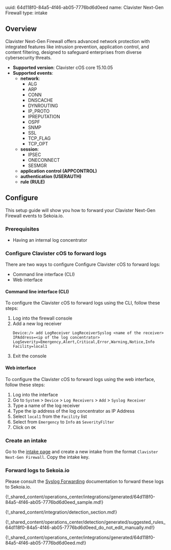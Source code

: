 uuid: 64d118f0-84a5-4f46-ab05-7776bd6d0eed
name: Clavister Next-Gen Firewall
type: intake

## Overview

Clavister Next-Gen Firewall offers advanced network protection with integrated features like intrusion prevention, application control, and content filtering, designed to safeguard enterprises from diverse cybersecurity threats.

- **Supported version**: Clavister cOS core 15.10.05
- **Supported events**:
  - **network**:
    - ALG
    - ARP
    - CONN
    - DNSCACHE
    - DYNROUTING
    - IP_PROTO
    - IPREPUTATION
    - OSPF
    - SNMP
    - SSL
    - TCP_FLAG
    - TCP_OPT
  - **session**:
    - IPSEC
    - ONECONNECT
    - SESMGR
  - **application control (APPCONTROL)**
  - **authentication (USERAUTH)**
  - **rule (RULE)**


## Configure

This setup guide will show you how to forward your Clavister Next-Gen Firewall events to Sekoia.io.

### Prerequisites

- Having an internal log concentrator

### Configure Clavister cOS to forward logs

There are two ways to configure Configure Clavister cOS to forward logs:

- Command line interface (CLI)
- Web interface

#### Command line interface (CLI)

To configure the Clavister cOS to forward logs using the CLI, follow these steps:

1. Log into the firewall console
2. Add a new log receiver
    ```shell
    Device:/> add LogReceiver LogReceiverSyslog <name of the receiver> IPAddress=<ip of the log concentrator> LogSeverity=Emergency,Alert,Critical,Error,Warning,Notice,Info Facility=local1
    ```
3. Exit the console

#### Web interface

To configure the Clavister cOS to forward logs using the web interface, follow these steps:

1. Log into the interface
2. Go to `System` > `Device` > `Log Receivers` > `Add` > `Syslog Receiver`
3. Type a name of the log receiver
4. Type the ip address of the log concentrator as IP Address
5. Select `local1` from the `Facility` list
6. Select from `Emergency` to `Info` as `SeverityFilter`
7. Click on `OK`

### Create an intake

Go to the [intake page](https://app.sekoia.io/operations/intakes) and create a new intake from the format `Clavister Next-Gen Firewall`. Copy the intake key.

### Forward logs to Sekoia.io

Please consult the [Syslog Forwarding](../../../ingestion_methods/sekoiaio_forwarder/) documentation to forward these logs to Sekoia.io.

{!_shared_content/operations_center/integrations/generated/64d118f0-84a5-4f46-ab05-7776bd6d0eed_sample.md!}

{!_shared_content/integration/detection_section.md!}

{!_shared_content/operations_center/detection/generated/suggested_rules_64d118f0-84a5-4f46-ab05-7776bd6d0eed_do_not_edit_manually.md!}

{!_shared_content/operations_center/integrations/generated/64d118f0-84a5-4f46-ab05-7776bd6d0eed.md!}
